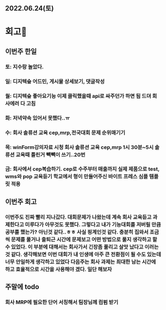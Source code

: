 ## 2022.06.24(토)
# 회고🎇

## 이번주 한일
### 토: 지수랑 놀았다.
### 일: 디지텍숲 어드민, 게시물 상세보기, 댓글작성
### 월: 디지텍숲 좋아요기능 이제 클릭했을때 api로 싸주던가 하면 됨 드뎌 회사에러 다 고침
### 화: 저녁약속 있어서 못했다..ㅠ
### 수: 회사 솔류션 교육 cep,mrp,전국대회 문제 순위매기기
### 목: winForm강의자료 시청 회사 솔류션 교육 cep,mrp 1시 30분~5시 솔류션 교육때 틀린거 빽빽이 쓰기..20번
### 금: 회사에서 cep복습하기. cep로 수주부터 매출까지 실제 제품으로 test, wms와 pop 교육듣기 학교에서 형이 만들어주신 바이트 프레스 심플 템플릿 적용

## 이번주 회고
### 이번주도 진짜 빨리 지나갔다. 대회문제가 나왔는데 계속 회사 교육듣고 과제한다고 미루다가 아무것도 못했다. 그렇다고 내가 기능대회를 저버릴 만큼 공부를 했는가? 아닌것 같다..ㅎㅎ 사실 핑계인것 같다. 충분히 집와서 조금씩 문제를 풀거나 출퇴근 시간에 문제보고 어떤 방법으로 풀지 생각하고 할 수 있었다. 이 부분에 대해서는 회사가서 긴장좀 풀리고 살맛 났다고 이러는것 같다. 생각해보면 이번 대회가 내 인생에 아주 큰 전환점이 될 수도 있는데 너무 안일하게 생각하고 있었다 다음주는 회사 과제는 최대한 남는 시간에 하고 효율적으로 시간을 사용해야 겠다. 일단 해보자


## 주말에 todo
### 회사 MRP에 필요한 단어 서칭해서 팀장님께 컴펌 받기
